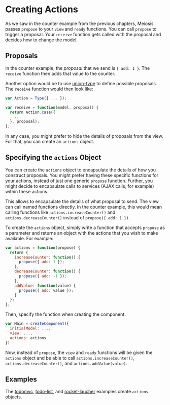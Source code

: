 # Creating Actions

As we saw in the counter example from the previous chapters, Meiosis passes `propose` to your `view` and `ready` functions. You can call `propose` to trigger a proposal. Your `receive` function gets called with the proposal and decides how to change the model.

## Proposals

In the counter example, the *proposal* that we send is `{ add: 1 }`. The `receive` function then adds that value to the counter.

Another option would be to use [union-type](https://github.com/paldepind/union-type) to define possible proposals. The `receive` function would then look like:

```javascript
var Action = Type({ ... });

var receive = function(model, proposal) {
  return Action.case({
    ...
  }, proposal);
};
```

In any case, you might prefer to hide the details of proposals from the view. For that, you can create an `actions` object.

## Specifying the `actions` Object

You can create the `actions` object to encapsulate the details of how you construct proposals. You might prefer having these specific functions for your actions, instead of just one generic `propose` function. Further, you might decide to encapsulate calls to services (AJAX calls, for example) within these actions.

This allows to encapsulate the details of what proposal to send. The view can call named functions directly. In the counter example, this would mean calling functions like `actions.increaseCounter()` and `actions.decreaseCounter()` instead of `propose({ add: 1 })`.

To create the `actions` object, simply write a function that accepts `propose` as a parameter and returns an object with the actions that you wish to make available. For example:

```javascript
var actions = function(propose) {
  return {
    increaseCounter: function() {
      propose({ add: 1 });
    },
    decreaseCounter: function() {
      propose({ add: -1 });
    },
    addValue: function(value) {
      propose({ add: value });
    }
  };
};
```

Then, specify the function when creating the component:

```javascript
var Main = createComponent({
  initialModel: ...,
  view: ...,
  actions: actions
})
```

Now, instead of `propose`, the `view` and `ready` functions will be given the  `actions` object and be able to call `actions.increaseCounter()`, `actions.decreaseCounter()`, and `actions.addValue(value)`.

## Examples

The [todomvc](https://github.com/foxdonut/meiosis-examples/tree/master/examples/todomvc), [todo-list](https://github.com/foxdonut/meiosis-examples/tree/master/examples/todo-list), and [rocket-laucher](https://github.com/foxdonut/meiosis-examples/tree/master/examples/rocket-launcher) examples create `actions` objects.
